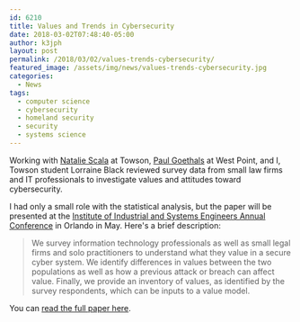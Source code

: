 ```yaml
---
id: 6210
title: Values and Trends in Cybersecurity
date: 2018-03-02T07:48:40-05:00
author: k3jph
layout: post
permalink: /2018/03/02/values-trends-cybersecurity/
featured_image: /assets/img/news/values-trends-cybersecurity.jpg
categories:
  - News
tags:
  - computer science
  - cybersecurity
  - homeland security
  - security
  - systems science
---
```


Working with [Natalie Scala](https://www.drnataliescala.com) at
Towson, [Paul
Goethals](https://www.usma.edu/math/_layouts/wpFacultyBios/DisplayBio.aspx?ID=b65ee913-e572-4d32-9474-9bf372c143ae&List=1ebd54dc-d44d-4834-8add-2da90afb21f5)
at West Point, and I, Towson student Lorraine Black reviewed survey
data from small law firms and IT professionals to investigate values
and attitudes toward cybersecurity.

I had only a small role with the statistical analysis, but the paper
will be presented at the [Institute of Industrial and Systems
Engineers Annual Conference](http://www.iise.org/Annual/) in Orlando
in May.  Here's a brief description:

> We survey information technology professionals as well as small
legal firms and solo practitioners to understand what they value
in a secure cyber system.  We identify differences in values between
the two populations as well as how a previous attack or breach can
affect value.  Finally, we provide an inventory of values, as
identified by the survey respondents, which can be inputs to a value
model.

You can [read the full paper
here](/assets/docs/Black-Values-and-Trends-in-Cybersecurity.pdf).
